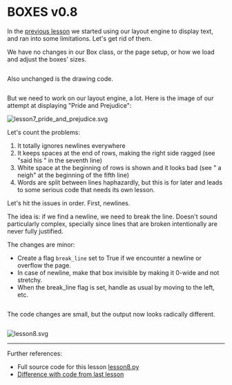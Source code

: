 # BOXES v0.8

In the [previous lesson](lesson7.run.html) we started using our layout engine to display text, and ran into some limitations. Let's get rid of them.

We have no changes in our Box class, or the page setup, or how we load and adjust the boxes' sizes. 

```python-include:code/lesson8.py:1:28
```

Also unchanged is the drawing code.

```python-include:code/lesson8.py:107:145
```

But we need to work on our layout engine, a lot. Here is the image of our attempt at displaying "Pride and Prejudice":

![lesson7_pride_and_prejudice.svg](part1/lesson7_pride_and_prejudice.svg)

Let's count the problems:

1. It totally ignores newlines everywhere
2. It keeps spaces at the end of rows, making the right side ragged 
   (see "said his " in the seventh line)
3. White space at the beginning of rows is shown and it looks bad 
   (see " a neigh" at the beginning of the fifth line)
4. Words are split between lines haphazardly, but this is for later and leads
   to some serious code that needs its own lesson.

Let's hit the issues in order. First, newlines.

The idea is: if we find a newline, we need to break the line. Doesn't sound
particularly complex, specially since lines that are broken intentionally
are never fully justified.

The changes are minor:

* Create a flag `break_line` set to True if we encounter a newline 
  or overflow the page.
* In case of newline, make that box invisible by making it 0-wide and 
  not stretchy.
* When the break_line flag is set, handle as usual by moving to the 
  left, etc.


```python-include:code/lesson8.py:30:105
```

The code changes are small, but the output now looks radically different.

```python-include:code/lesson8.py:148:148
```

![lesson8.svg](part1/lesson8.svg)

----------

Further references:

* Full source code for this lesson [lesson8.py](lesson8.py.run.html)
* [Difference with code from last lesson](part1/code/diffs/lesson7_lesson8.html)
